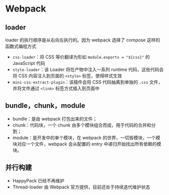 # Webpack

## loader

loader 的执行顺序是从右向左执行的。因为 webpack 选择了 compose 这样的函数式编程方式

- `css-loader`：将 CSS 等价翻译为形如 `module.exports = "${css}"` 的 JavaScript 代码
- `style-loader`：该 Loader 将在产物中注入一系列 runtime 代码，这些代码会将 CSS 内容注入到页面的 `<style>` 标签，使得样式生效
- `mini-css-extract-plugin`：该插件会将 CSS 代码抽离到单独的 `.css` 文件，并将文件通过 `<link>` 标签方式插入到页面中

## bundle，chunk，module

- bundle：是由 webpack 打包出来的⽂件；
- chunk：代码块，⼀个 chunk 由多个模块组合⽽成，⽤于代码的合并和分割；
- module：是开发中的单个模块，在 webpack 的世界，⼀切皆模块，⼀个模块对应⼀个⽂件，webpack 会从配置的 entry 中递归开始找出所有依赖的模块。

## 并行构建

- HappyPack 已经不再维护
- Thread-loader 由 Webpack 官方提供，目前还处于持续迭代维护状态
